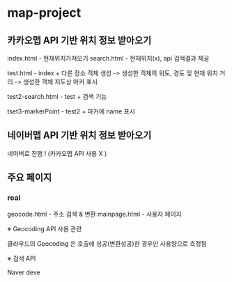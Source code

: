 # map-project
## 카카오맵 API 기반 위치 정보 받아오기

index.html - 현재위치가져오기
search.html - 현재위치(x), api 검색결과 제공

test.html - index + 다른 장소 객체 생성
             -> 생성한 객체의 위도, 경도 및 현재 위치 거리
             -> 생성한 객체 지도상 마커 표시 
             
test2-search.html - test + 검색 기능

tset3-markerPoint - test2 + 마커에  name 표시 




## 네이버맵 API 기반 위치 정보 받아오기

네이버로 진행 ! (카카오맵 API 사용 X )


## 주요 페이지

### real
geocode.html - 주소 검색 & 변환
mainpage.html - 사용자 페이지



※ Geocoding API 사용 관련

클라우드의 Geocoding 은 호출에 성공(변환성공)한 경우만 사용량으로 측정됨

※ 검색 API

Naver deve
